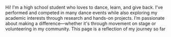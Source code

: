 Hi! I'm a high school student who loves to dance, learn, and give back. I've performed and competed in many dance events while also exploring my academic interests through research and hands-on projects. I’m passionate about making a difference—whether it's through movement on stage or volunteering in my community. This page is a reflection of my journey so far
